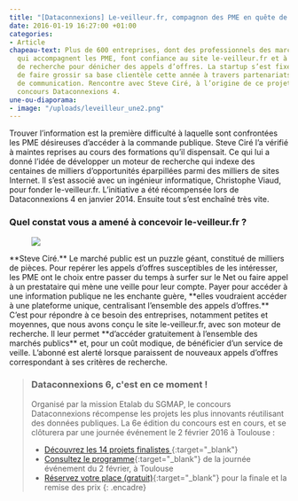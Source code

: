 ```yaml
---
title: "[Dataconnexions] Le-veilleur.fr, compagnon des PME en quête de marchés publics"
date: 2016-01-19 16:27:00 +01:00
categories:
- Article
chapeau-text: Plus de 600 entreprises, dont des professionnels des marchés publics
  qui accompagnent les PME, font confiance au site le-veilleur.fr et à son moteur
  de recherche pour dénicher des appels d’offres. La startup s’est fixée comme objectif
  de faire grossir sa base clientèle cette année à travers partenariats et actions
  de communication. Rencontre avec Steve Ciré, à l’origine de ce projet lauréat du
  concours Dataconnexions 4.
une-ou-diaporama:
- image: "/uploads/leveilleur_une2.png"
---
```


Trouver l’information est la première difficulté à laquelle sont confrontées les PME désireuses d’accéder à la commande publique. Steve Ciré l’a vérifié à maintes reprises au cours des formations qu’il dispensait. Ce qui lui a donné l’idée de développer un moteur de recherche qui indexe des centaines de milliers d’opportunités éparpillées parmi des milliers de sites Internet. Il s’est associé avec un ingénieur informatique, Christophe Viaud, pour fonder le-veilleur.fr. L’initiative a été récompensée lors de Dataconnexions 4 en janvier 2014. Ensuite tout s’est enchaîné très vite.

### Quel constat vous a amené à concevoir le-veilleur.fr ?

<figure class='image-left' style='width: 40%; margin-right: 10px;'><img src="/uploads/steve-cire_christophe-viaud.png"/></figure> **Steve Ciré.** Le marché public est un puzzle géant, constitué de milliers de pièces. Pour repérer les appels d’offres susceptibles de les intéresser, les PME ont le choix entre passer du temps à surfer sur le Net ou faire appel à un prestataire qui mène une veille pour leur compte. Payer pour accéder à une information publique ne les enchante guère, **elles voudraient accéder à une plateforme unique, centralisant l’ensemble des appels d’offres.** C’est pour répondre à ce besoin des entreprises, notamment petites et moyennes, que nous avons conçu le site le-veilleur.fr, avec son moteur de recherche. Il leur permet **d’accéder gratuitement à l’ensemble des marchés publics** et, pour un coût modique, de bénéficier d’un service de veille. L’abonné est alerté lorsque paraissent de nouveaux appels d’offres correspondant à ses critères de recherche.

> ### Dataconnexions 6, c'est en ce moment !
>
>Organisé par la mission Etalab du SGMAP, le concours Dataconnexions récompense les projets les plus innovants réutilisant des données
publiques. La 6e édition du concours est en cours, et se clôturera par une journée événement le 2 février 2016 à Toulouse :
>* [Découvrez les 14 projets finalistes
](https://www.etalab.gouv.fr/decouvrez-les-finalistes-du-concours->dataconnexions-6){:target="_blank"}
>* [Consultez le programme](https://www.etalab.gouv.fr/ceremonie-de-remise-des-prix-dataconnexions-6-reservez-votre-place){:target="_blank"} de la journée événement du 2 février, à Toulouse
>* [Réservez votre place (gratuit)](https://www.eventbrite.fr/e/billets-concours-dataconnexions-6-finale-ceremonie-19573273187){:target="_blank"} pour la finale et la remise des prix
{: .encadre}